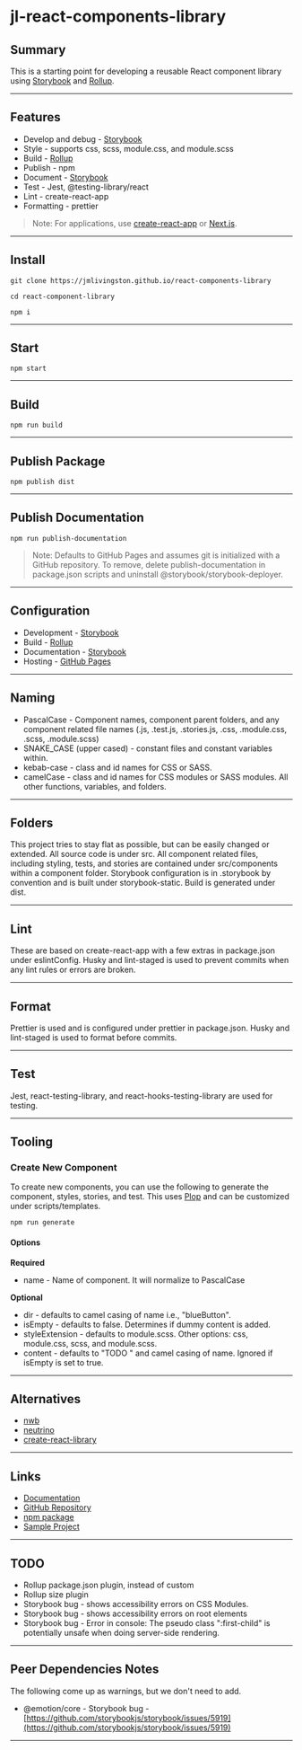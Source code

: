 # jl-react-components-library

## Summary

This is a starting point for developing a reusable React component library using [Storybook](https://storybook.js.org) and [Rollup](https://rollupjs.org).

---

## Features

- Develop and debug - [Storybook](https://storybook.js.org)
- Style - supports css, scss, module.css, and module.scss
- Build - [Rollup](https://rollupjs.org)
- Publish - npm
- Document - [Storybook](https://storybook.js.org)
- Test - Jest, @testing-library/react
- Lint - create-react-app
- Formatting - prettier

> Note: For applications, use [create-react-app](https://facebook.github.io/create-react-app) or [Next.js](https://nextjs.org).

---

## Install

`git clone https://jmlivingston.github.io/react-components-library`

`cd react-component-library`

`npm i`

---

## Start

`npm start`

---

## Build

`npm run build`

---

## Publish Package

`npm publish dist`

---

## Publish Documentation

`npm run publish-documentation`

> Note: Defaults to GitHub Pages and assumes git is initialized with a GitHub repository. To remove, delete publish-documentation in package.json scripts and uninstall @storybook/storybook-deployer.

---

## Configuration

- Development - [Storybook](https://storybook.js.org)
- Build - [Rollup](https://rollupjs.org)
- Documentation - [Storybook](https://storybook.js.org)
- Hosting - [GitHub Pages](https://pages.github.com)

---

## Naming

- PascalCase - Component names, component parent folders, and any component related file names (.js, .test.js, .stories.js, .css, .module.css, .scss, .module.scss)
- SNAKE_CASE (upper cased) - constant files and constant variables within.
- kebab-case - class and id names for CSS or SASS.
- camelCase - class and id names for CSS modules or SASS modules. All other functions, variables, and folders.

---

## Folders

This project tries to stay flat as possible, but can be easily changed or extended. All source code is under src. All component related files, including styling, tests, and stories are contained under src/components within a component folder. Storybook configuration is in .storybook by convention and is built under storybook-static. Build is generated under dist.

---

## Lint

These are based on create-react-app with a few extras in package.json under eslintConfig. Husky and lint-staged is used to prevent commits when any lint rules or errors are broken.

---

## Format

Prettier is used and is configured under prettier in package.json. Husky and lint-staged is used to format before commits.

---

## Test

Jest, react-testing-library, and react-hooks-testing-library are used for testing.

---

## Tooling

### Create New Component

To create new components, you can use the following to generate the component, styles, stories, and test. This uses [Plop](https://plopjs.com/) and can be customized under scripts/templates.

`npm run generate`

#### Options

**Required**

- name - Name of component. It will normalize to PascalCase

**Optional**

- dir - defaults to camel casing of name i.e., "blueButton".
- isEmpty - defaults to false. Determines if dummy content is added.
- styleExtension - defaults to module.scss. Other options: css, module.css, scss, and module.scss.
- content - defaults to "TODO " and camel casing of name. Ignored if isEmpty is set to true.

---

## Alternatives

- [nwb](https://github.com/insin/nwb)
- [neutrino](https://neutrinojs.org)
- [create-react-library](https://github.com/transitive-bullshit/create-react-library)

---

## Links

- [Documentation](https://jmlivingston.github.io/react-components-library)
- [GitHub Repository](https://github.com/jmlivingston/react-components-library)
- [npm package](https://www.npmjs.com/package/jl-react-components-library)
- [Sample Project](https://github.com/jmlivingston/react-components-library-example-cra)

---

## TODO

- Rollup package.json plugin, instead of custom
- Rollup size plugin
- Storybook bug - shows accessibility errors on CSS Modules.
- Storybook bug - shows accessibility errors on root elements
- Storybook bug - Error in console: The pseudo class ":first-child" is potentially unsafe when doing server-side rendering.

---

## Peer Dependencies Notes

The following come up as warnings, but we don't need to add.

- @emotion/core - Storybook bug - [https://github.com/storybookjs/storybook/issues/5919](https://github.com/storybookjs/storybook/issues/5919)

---
